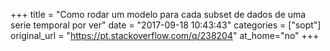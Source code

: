 +++
title = "Como rodar um modelo para cada subset de dados de uma serie temporal por ver"
date = "2017-09-18 10:43:43"
categories = ["sopt"]
original_url = "https://pt.stackoverflow.com/q/238204"
at_home="no"
+++

